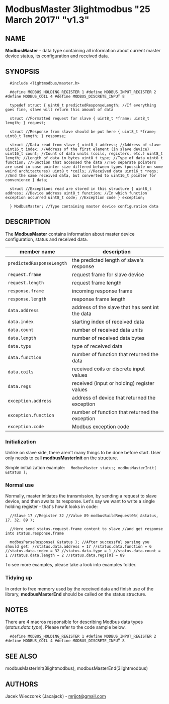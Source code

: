 # ModbusMaster 3lightmodbus "25 March 2017" "v1.3"

## NAME
**ModbusMaster** - data type containing all information about current master device status, its configuration and received data.

## SYNOPSIS
`  
	#include <lightmodbus/master.h>
`

`  
	#define MODBUS_HOLDING_REGISTER 1
	#define MODBUS_INPUT_REGISTER 2
	#define MODBUS_COIL 4
	#define MODBUS_DISCRETE_INPUT 8
`

`  
	typedef struct
	{
		uint8_t predictedResponseLength; //If everything goes fine, slave will return this amount of data
`

`  
		struct //Formatted request for slave
		{
			uint8_t *frame;
			uint8_t length;
		} request;
`

`  
		struct //Response from slave should be put here
		{
			uint8_t *frame;
			uint8_t length;
		} response;
`

`  
		struct //Data read from slave
		{
			uint8_t address; //Address of slave
			uint16_t index; //Address of the first element (in slave device)
			uint16_t count; //Count of data units (coils, registers, etc.)
			uint8_t length; //Length of data in bytes
			uint8_t type; //Type of data
			uint8_t function; //Function that accessed the data
			//Two separate pointers are used in case pointer size differed between types (possible on some weird architectures)
			uint8_t *coils; //Received data
			uint16_t *regs; //And the same received data, but converted to uint16_t pointer for convenience
		} data;
`

`  
		struct //Exceptions read are stored in this structure
		{
			uint8_t address; //Device address
			uint8_t function; //In which function exception occurred
			uint8_t code; //Exception code
		} exception;
`

`  
	} ModbusMaster; //Type containing master device configuration data
`

## DESCRIPTION
The **ModbusMaster** contains information about master device configuration, status and received data.

| member name | description |
|---|---|
| `predictedResponseLength` | the predicted length of slave's response |
| `request.frame` | request frame for slave device |
| `request.length`| request frame length |
| `response.frame` | incoming response frame |
| `response.length`| response frame length |
| `data.address` | address of the slave that has sent int the data |
| `data.index` | starting index of received data |
| `data.count` | number of received data units |
| `data.length` | number of received data bytes |
| `data.type` | type of received data |
| `data.function` | number of function that returned the data |
| `data.coils` | received coils or discrete input values |
| `data.regs` | received (input or holding) register values |
| `exception.address` | address of device that returned the exception |
| `exception.function` | number of function that returned the exception |
| `exception.code` | Modbus exception code |

### Initialization
Unlike on slave side, there aren't many things to be done before start. User only needs to call **modbusMasterInit** on the structure.

Simple initialization example:
`  
	ModbusMaster status;
	modbusMasterInit( &status );
`

### Normal use
Normally, master initiates the transmission, by sending a request to slave device, and then awaits its response. Let's say we want to write a single holding register - that's how it looks in code:

`  
	//Slave 17
	//Register 32
	//Value 89
  	modbusBuildRequest06( &status, 17, 32, 89 );
`

`  
	//Here send status.request.frame content to slave
	//and get response into status.response.frame
`

`  
	modbusParseResponse( &status );
	//After successful parsing you should get:
	//status.data.address = 17
	//status.data.function = 6
	//status.data.index = 32
	//status.data.type = 1
	//status.data.count = 1
	//status.data.length = 2
	//status.data.regs[0] = 89
`

To see more examples, please take a look into examples folder.

### Tidying up
In order to free memory used by the received data and finish use of the library, **modbusMasterEnd** should be called on the status structure.

## NOTES
There are 4 macros responsible for describing Modbus data types (*status.data.type*). Please refer to the code sample below.

`  
	#define MODBUS_HOLDING_REGISTER 1
	#define MODBUS_INPUT_REGISTER 2
	#define MODBUS_COIL 4
	#define MODBUS_DISCRETE_INPUT 8
`

## SEE ALSO
modbusMasterInit(3lightmodbus), modbusMasterEnd(3lightmodbus)

## AUTHORS
Jacek Wieczorek (Jacajack) - mrjjot@gmail.com
